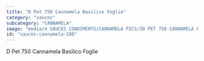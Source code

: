 ```yaml
---
title: "D Pet 750 Cannamela Basilico Foglie"
category: "sauces"
subcategory: "CANNAMELA"
image: "media/4 SAUCES CONDIMENTS/CANNAMELA PICS/3D PET 750 CANNAMELA BASILICO FOGLIE.jpg"
id: "sauces-cannamela-288"
---
```


D Pet 750 Cannamela Basilico Foglie
